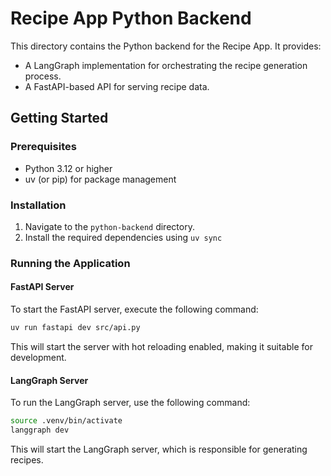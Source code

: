 # Recipe App Python Backend

This directory contains the Python backend for the Recipe App. It provides:

- A LangGraph implementation for orchestrating the recipe generation process.
- A FastAPI-based API for serving recipe data.

## Getting Started

### Prerequisites

- Python 3.12 or higher
- uv (or pip) for package management

### Installation

1. Navigate to the `python-backend` directory.
2. Install the required dependencies using `uv sync`

### Running the Application

#### FastAPI Server

To start the FastAPI server, execute the following command:

```bash
uv run fastapi dev src/api.py
```

This will start the server with hot reloading enabled, making it suitable for development.

#### LangGraph Server

To run the LangGraph server, use the following command:

```bash
source .venv/bin/activate
langgraph dev
```

This will start the LangGraph server, which is responsible for generating recipes.
